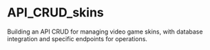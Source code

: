 # API_CRUD_skins

Building an API CRUD for managing video game skins, with database integration and specific endpoints for operations.
